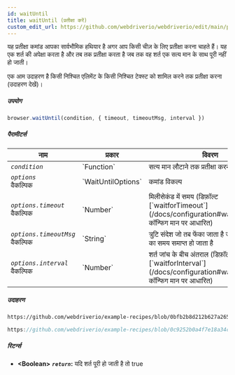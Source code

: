 ```yaml
---
id: waitUntil
title: waitUntil (प्रतीक्षा करें)
custom_edit_url: https://github.com/webdriverio/webdriverio/edit/main/packages/webdriverio/src/commands/browser/waitUntil.ts
---
```


यह प्रतीक्षा कमांड आपका सार्वभौमिक हथियार है अगर आप किसी चीज़ के लिए प्रतीक्षा करना चाहते हैं। यह एक शर्त की अपेक्षा करता है और तब तक प्रतीक्षा करता है जब तक वह शर्त एक सत्य मान के साथ पूरी नहीं हो जाती।

एक आम उदाहरण है किसी निश्चित एलिमेंट के किसी निश्चित टेक्स्ट को शामिल करने तक प्रतीक्षा करना (उदाहरण देखें)।

##### उपयोग

```js
browser.waitUntil(condition, { timeout, timeoutMsg, interval })
```

##### पैरामीटर्स

<table>
  <thead>
    <tr>
      <th>नाम</th><th>प्रकार</th><th>विवरण</th>
    </tr>
  </thead>
  <tbody>
    <tr>
      <td><code><var>condition</var></code></td>
      <td>`Function`</td>
      <td>सत्य मान लौटाने तक प्रतीक्षा करने की शर्त</td>
    </tr>
    <tr>
      <td><code><var>options</var></code><br /><span className="label labelWarning">वैकल्पिक</span></td>
      <td>`WaitUntilOptions`</td>
      <td>कमांड विकल्प</td>
    </tr>
    <tr>
      <td><code><var>options.timeout</var></code><br /><span className="label labelWarning">वैकल्पिक</span></td>
      <td>`Number`</td>
      <td>मिलीसेकंड में समय (डिफ़ॉल्ट [`waitforTimeout`](/docs/configuration#waitfortimeout) कॉन्फिग मान पर आधारित)</td>
    </tr>
    <tr>
      <td><code><var>options.timeoutMsg</var></code><br /><span className="label labelWarning">वैकल्पिक</span></td>
      <td>`String`</td>
      <td>त्रुटि संदेश जो तब फेंका जाता है जब waitUntil का समय समाप्त हो जाता है</td>
    </tr>
    <tr>
      <td><code><var>options.interval</var></code><br /><span className="label labelWarning">वैकल्पिक</span></td>
      <td>`Number`</td>
      <td>शर्त जांच के बीच अंतराल (डिफ़ॉल्ट [`waitforInterval`](/docs/configuration#waitforinterval) कॉन्फिग मान पर आधारित)</td>
    </tr>
  </tbody>
</table>

##### उदाहरण

```html reference title="index.html" useHTTPS
https://github.com/webdriverio/example-recipes/blob/0bfb2b8d212b627a2659b10f4449184b657e1d59/waitUntil/index.html#L3-L8
```

```js reference title="waitUntilExample.js" useHTTPS
https://github.com/webdriverio/example-recipes/blob/0c9252b0a4f7e18a34cece74e5798c1fe464c120/waitUntil/waitUntilExample.js#L16-L24
```

##### रिटर्न्स

- **&lt;Boolean&gt;**
            **<code><var>return</var></code>:**  यदि शर्त पूरी हो जाती है तो true    